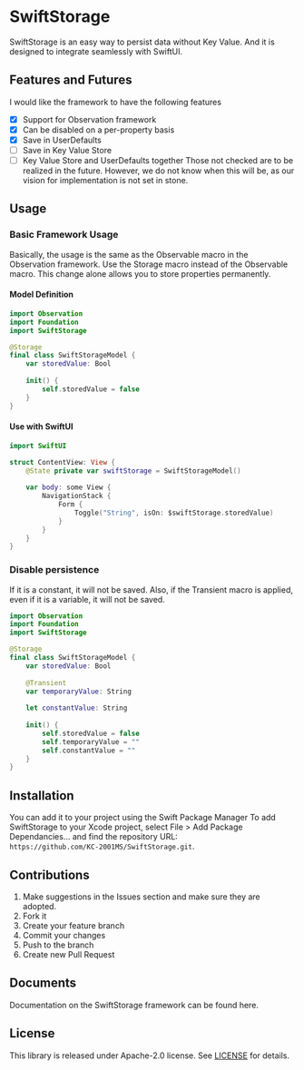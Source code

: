 # SwiftStorage
SwiftStorage is an easy way to persist data without Key Value. And it is designed to integrate seamlessly with SwiftUI.
## Features and Futures
I would like the framework to have the following features
- [x] Support for Observation framework
- [x] Can be disabled on a per-property basis
- [x] Save in UserDefaults
- [ ] Save in Key Value Store
- [ ] Key Value Store and UserDefaults together
Those not checked are to be realized in the future. However, we do not know when this will be, as our vision for implementation is not set in stone.
## Usage
### Basic Framework Usage
Basically, the usage is the same as the Observable macro in the Observation framework.
Use the Storage macro instead of the Observable macro. This change alone allows you to store properties permanently.
#### Model Definition
```swift
import Observation
import Foundation
import SwiftStorage

@Storage
final class SwiftStorageModel {
    var storedValue: Bool
    
    init() {
        self.storedValue = false
    }
}
```
#### Use with SwiftUI
```swift
import SwiftUI

struct ContentView: View {
    @State private var swiftStorage = SwiftStorageModel()
    
    var body: some View {
        NavigationStack {
            Form {
                Toggle("String", isOn: $swiftStorage.storedValue)
            }
        }
    }
}
```
### Disable persistence
If it is a constant, it will not be saved. Also, if the Transient macro is applied, even if it is a variable, it will not be saved.
```swift
import Observation
import Foundation
import SwiftStorage

@Storage
final class SwiftStorageModel {
    var storedValue: Bool
    
    @Transient
    var temporaryValue: String
    
    let constantValue: String
    
    init() {
        self.storedValue = false
        self.temporaryValue = ""
        self.constantValue = ""
    }
}
```

## Installation
You can add it to your project using the Swift Package Manager To add SwiftStorage to your Xcode project, select File > Add Package Dependancies... and find the repository URL:  
`https://github.com/KC-2001MS/SwiftStorage.git`.
## Contributions
1. Make suggestions in the Issues section and make sure they are adopted.
2. Fork it
3. Create your feature branch
4. Commit your changes
5. Push to the branch
6. Create new Pull Request
## Documents
Documentation on the SwiftStorage framework can be found here.
## License
This library is released under Apache-2.0 license. See [LICENSE](https://github.com/KC-2001MS/SwiftStorage/blob/main/LICENSE) for details.
